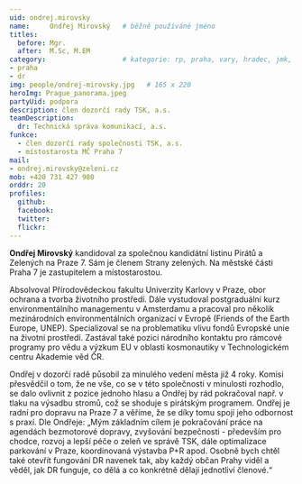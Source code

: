 ```yaml
---
uid: ondrej.mirovsky
name:     Ondřej Mirovský  	# běžně používáné jméno
titles:
  before: Mgr.
  after:  M.Sc, M.EM
category:                 	# kategorie: rp, praha, vary, hradec, jmk, senat
- praha
- dr
img: people/ondrej-mirovsky.jpg   # 165 x 220
heroImg: Prague_panorama.jpeg
partyUid: podpora
description: člen dozorčí rady TSK, a.s.
teamDescription:
  dr: Technická správa komunikací, a.s.
funkce:
  - člen dozorčí rady společnosti TSK, a.s.
  - místostarosta MČ Praha 7
mail:
- ondrej.mirovsky@zeleni.cz
mob: +420 731 427 980
orddr: 20
profiles:
  github:       
  facebook:    
  twitter: 		  
  flickr:		  
---
```


**Ondřej Mirovský** kandidoval za společnou kandidátní listinu Pirátů a Zelených na Praze 7. Sám je členem Strany zelených. Na městské části Praha 7 je zastupitelem a místostarostou. 

Absolvoval Přírodovědeckou fakultu Univerzity Karlovy v Praze, obor ochrana a tvorba životního prostředí. Dále vystudoval postgraduální kurz environmentálního managementu v Amsterdamu a pracoval pro několik mezinárodních environmentálních organizací v Evropě (Friends of the Earth Europe, UNEP). Specializoval se na problematiku vlivu fondů Evropské unie na životní prostředí. Zastával také pozici národního kontaktu pro rámcové programy pro vědu a výzkum EU v oblasti kosmonautiky v Technologickém centru Akademie věd ČR.

Ondřej v dozorčí radě působil za minulého vedení města již 4 roky. Komisi přesvědčil o tom, že ne vše, co se v této společnosti v minulosti rozhodlo, se dalo ovlivnit z pozice jednoho hlasu a Ondřej by rád pokračoval např. v tlaku na výsadbu stromů, což se shoduje s pirátským programem. Ondřej je radní pro dopravu na Praze 7 a věříme, že se díky tomu spojí jeho odbornost s praxí. Dle Ondřeje: „Mým základním cílem je pokračování práce na agendách bezmotorové dopravy, zvyšování bezpečnosti - především pro chodce, rozvoj a lepší péče o zeleň ve správě TSK, dále optimalizace parkování v Praze, koordinovaná výstavba P+R apod. Osobně bych chtěl také otevřít fungování DR navenek tak, aby každý občan Prahy viděl a věděl, jak DR funguje, co dělá a co konkrétně dělají jednotliví členové.“


